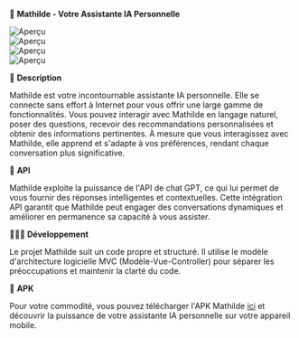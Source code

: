 📱 **Mathilde - Votre Assistante IA Personnelle**

![Aperçu](https://i.ibb.co/6v2bqtT/1.png)  
![Aperçu](https://i.ibb.co/VNfK3Lc/2.png)  
![Aperçu](https://i.ibb.co/YLCmXP9/3.png)  
![Aperçu](https://i.ibb.co/z663kT4/4.png)  

📁 **Description**  

Mathilde est votre incontournable assistante IA personnelle. Elle se connecte sans effort à Internet pour vous offrir une large gamme de fonctionnalités. Vous pouvez interagir avec Mathilde en langage naturel, poser des questions, recevoir des recommandations personnalisées et obtenir des informations pertinentes. À mesure que vous interagissez avec Mathilde, elle apprend et s'adapte à vos préférences, rendant chaque conversation plus significative.

📶 **API**  

Mathilde exploite la puissance de l'API de chat GPT, ce qui lui permet de vous fournir des réponses intelligentes et contextuelles. Cette intégration API garantit que Mathilde peut engager des conversations dynamiques et améliorer en permanence sa capacité à vous assister.

🧑🏻‍💻 **Développement**  

Le projet Mathilde suit un code propre et structuré. Il utilise le modèle d'architecture logicielle MVC (Modèle-Vue-Controller) pour séparer les préoccupations et maintenir la clarté du code.

🎁 **APK**  

Pour votre commodité, vous pouvez télécharger l'APK Mathilde [ici](https://1drv.ms/u/s!AuLsqIDZd3ZlkwURHHb6FCbBQn5_?e=V5movT) et découvrir la puissance de votre assistante IA personnelle sur votre appareil mobile.
